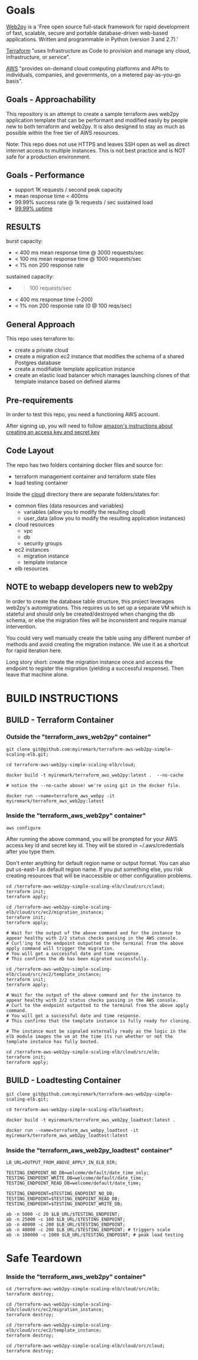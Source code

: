 # Goals

[Web2py](https://web2py.com) is a 'Free open source full-stack framework for rapid development of fast, scalable, secure and portable database-driven web-based applications. Written and programmable in Python (version 3 and 2.7).'

[Terraform](https://terraform.io) "uses Infrastructure as Code to provision and manage any cloud, infrastructure, or service".

[AWS](https://aws.amazon.com/) "provides on-demand cloud computing platforms and APIs to individuals, companies, and governments, on a metered pay-as-you-go basis".

## Goals - Approachability

This repository is an attempt to create a sample terraform aws web2py application template that can be performant and modified easily by people new to both terraform and web2py.  It is also designed to stay as much as possible within the free tier of AWS resources.

Note: This repo does not use HTTPS and leaves SSH open as well as direct internet access to multiple instances.  This is not best practice and is NOT safe for a production environment.

## Goals - Performance

- support 1K requests / second peak capacity
- mean response time < 400ms
- 99.99% success rate @ 1k requests / sec sustained load
- [99.99% uptime](uptime_calculation.md)

## RESULTS

burst capacity:
- < 400 ms mean response time @ 3000 requests/sec
- < 100 ms mean response time @ 1000 requests/sec
- < 1% non 200 response rate

sustained capacity:
- > 100 requests/sec
- < 400 ms response time (~200)
- < 1% non 200 response rate (0 @ 100 reqs/sec)

## General Approach

This repo uses terraform to:
- create a private cloud
- create a migration ec2 instance that modifies the schema of a shared Postgres database
- create a modifiable template application instance
- create an elastic load balancer which manages launching clones of that template instance based on defined alarms

## Pre-requirements

In order to test this repo, you need a functioning AWS account.

After signing up, you will need to follow [amazon's instructions about creating an access key and secret key](https://docs.aws.amazon.com/general/latest/gr/managing-aws-access-keys.html)

## Code Layout

The repo has two folders containing docker files and source for:
- terraform management container and terraform state files
- load testing container

Inside the [cloud](cloud) directory there are separate folders/states for:
- common files (data resources and variables)
  - variables (allow you to modify the resulting cloud)
  - user_data (allow you to modify the resulting application instances)
- cloud resources
  - vpc
  - db
  - security groups
- ec2 instances
  - migration instance
  - template instance
- elb resources

## NOTE to webapp developers new to web2py

In order to create the database table structure, this project leverages web2py's automigrations.  This requires us to set up a separate VM which is stateful and should only be created/destroyed when changing the db schema, or else the migration files will be inconsistent and require manual intervention.

You could very well manually create the table using any different number of methods and avoid creating the migration instance.  We use it as a shortcut for rapid iteration here.

Long story short: create the migration instance once and access the endpoint to register the migration (yielding a successful response).  Then leave that machine alone.

# BUILD INSTRUCTIONS

## BUILD - Terraform Container

### Outside the "terraform_aws_web2py" container"

```
git clone git@github.com:myiremark/terraform-aws-web2py-simple-scaling-elb.git;

cd terraform-aws-web2py-simple-scaling-elb/cloud;

docker build -t myiremark/terraform_aws_web2py:latest .  --no-cache

# notice the --no-cache above! we're using git in the docker file.

docker run --name=terraform_aws_webpy -it myiremark/terraform_aws_web2py:latest
```

### Inside the "terraform_aws_web2py" container"

```
aws configure
```

After running the above command, you will be prompted for your AWS access key id and secret key id.  They will be stored in ~/.aws/credentials after you type them.

Don't enter anything for default region name or output format.  You can also put us-east-1 as default region name.  If you put something else, you risk creating resources that will be inaccessible or other configuration problems.

```
cd /terraform-aws-web2py-simple-scaling-elb/cloud/src/cloud;
terraform init;
terraform apply;

cd /terraform-aws-web2py-simple-scaling-elb/cloud/src/ec2/migration_instance;
terraform init;
terraform apply;

# Wait for the output of the above command and for the instance to appear healthy with 2/2 status checks passing in the AWS console.  
# Curl'ing to the endpoint outputted to the terminal from the above apply command will trigger the migration.  
# You will get a successful date and time response.  
# This confirms the db has been migrated successfully.

cd /terraform-aws-web2py-simple-scaling-elb/cloud/src/ec2/template_instance;
terraform init;
terraform apply;

# Wait for the output of the above command and for the instance to appear healthy with 2/2 status checks passing in the AWS console.  
# Curl to the endpoint outputted to the terminal from the above apply command.  
# You will get a successful date and time response.  
# This confirms that the template instance is fully ready for cloning.

# The instance must be signaled externally ready as the logic in the elb module images the vm at the time its run whether or not the template instance has fully booted.

cd /terraform-aws-web2py-simple-scaling-elb/cloud/src/elb;
terraform init;
terraform apply;
```

## BUILD - Loadtesting Container

```
git clone git@github.com:myiremark/terraform-aws-web2py-simple-scaling-elb.git;

cd terraform-aws-web2py-simple-scaling-elb/loadtest;

docker build -t myiremark/terraform_aws_web2py_loadtest:latest .

docker run --name=terraform_aws_webpy_loadtest -it myiremark/terraform_aws_web2py_loadtest:latest
```

### Inside the "terraform_aws_web2py_loadtest" container"

```
LB_URL=OUTPUT_FROM_ABOVE_APPLY_IN_ELB_DIR;

TESTING_ENDPOINT_NO_DB=welcome/default/date_time_only;
TESTING_ENDPOINT_WRITE_DB=welcome/default/date_time;
TESTING_ENDPOINT_READ_DB=welcome/default/date_time;

TESTING_ENDPOINT=$TESTING_ENDPOINT_NO_DB;
TESTING_ENDPOINT=$TESTING_ENDPOINT_READ_DB;
TESTING_ENDPOINT=$TESTING_ENDPOINT_WRITE_DB;

ab -n 5000 -c 20 $LB_URL/$TESTING_ENDPOINT;
ab -n 25000 -c 100 $LB_URL/$TESTING_ENDPOINT;
ab -n 40000 -c 200 $LB_URL/$TESTING_ENDPOINT;
ab -n 40000 -c 200 $LB_URL/$TESTING_ENDPOINT; # triggers scale
ab -n 100000 -c 1000 $LB_URL/$TESTING_ENDPOINT; # peak load testing

```

# Safe Teardown

### Inside the "terraform_aws_web2py" container"

```
cd /terraform-aws-web2py-simple-scaling-elb/cloud/src/elb;
terraform destroy;

cd /terraform-aws-web2py-simple-scaling-elb/cloud/src/ec2/migration_instance;
terraform destroy;

cd /terraform-aws-web2py-simple-scaling-elb/cloud/src/ec2/template_instance;
terraform destroy;

cd /terraform-aws-web2py-simple-scaling-elb/cloud/src/cloud;
terraform destroy;
```
